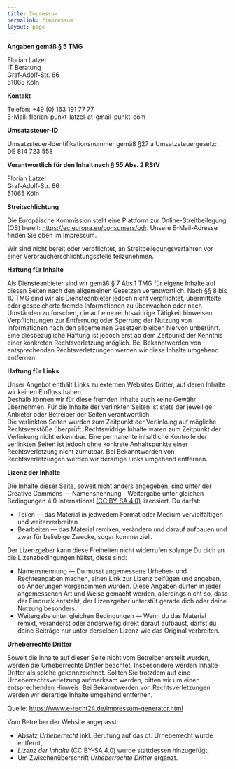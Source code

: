 ```yaml
---
title: Impressum
permalink: /impressum
layout: page
---
```

**Angaben gemäß § 5 TMG**

Florian Latzel  
IT Beratung  
Graf-Adolf-Str. 66  
51065 Köln

**Kontakt**

Telefon: +49 (0) 163 191 77 77  
E-Mail: florian-punkt-latzel-at-gmail-punkt-com

**Umsatzsteuer-ID**

Umsatzsteuer-Identifikationsnummer gemäß §27 a Umsatzsteuergesetz:  
DE 814 723 558

**Verantwortlich für den Inhalt nach § 55 Abs. 2 RStV**

Florian Latzel  
Graf-Adolf-Str. 66  
51065 Köln  

**Streitschlichtung**

Die Europäische Kommission stellt eine Plattform zur Online-Streitbeilegung (OS) bereit:
https://ec.europa.eu/consumers/odr.
Unsere E-Mail-Adresse finden Sie oben im Impressum.

Wir sind nicht bereit oder verpflichtet, an Streitbeilegungsverfahren vor einer
Verbraucherschlichtungsstelle teilzunehmen.

**Haftung für Inhalte**

Als Diensteanbieter sind wir gemäß § 7 Abs.1 TMG für eigene Inhalte auf diesen Seiten nach den
allgemeinen Gesetzen verantwortlich. Nach §§ 8 bis 10 TMG sind wir als Diensteanbieter jedoch nicht
verpflichtet, übermittelte oder gespeicherte fremde Informationen zu überwachen oder nach Umständen zu
forschen, die auf eine rechtswidrige Tätigkeit hinweisen.  
Verpflichtungen zur Entfernung oder Sperrung der Nutzung von Informationen nach den allgemeinen
Gesetzen bleiben hiervon unberührt. Eine diesbezügliche Haftung ist jedoch erst ab dem Zeitpunkt der
Kenntnis einer konkreten Rechtsverletzung möglich. Bei Bekanntwerden von entsprechenden
Rechtsverletzungen werden wir diese Inhalte umgehend entfernen.

**Haftung für Links**

Unser Angebot enthält Links zu externen Websites Dritter, auf deren Inhalte wir keinen Einfluss haben.  
Deshalb können wir für diese fremden Inhalte auch keine Gewähr übernehmen. Für die Inhalte der
verlinkten Seiten ist stets der jeweilige Anbieter oder Betreiber der Seiten verantwortlich.  
Die verlinkten Seiten wurden zum Zeitpunkt der Verlinkung auf mögliche Rechtsverstöße überprüft. 
Rechtswidrige Inhalte waren zum Zeitpunkt der Verlinkung nicht erkennbar.
Eine permanente inhaltliche Kontrolle der verlinkten Seiten ist jedoch ohne konkrete Anhaltspunkte einer
Rechtsverletzung nicht zumutbar. Bei Bekanntwerden von Rechtsverletzungen werden wir derartige Links
umgehend entfernen.

**Lizenz der Inhalte**

Die Inhalte dieser Seite, soweit nicht anders angegeben, sind unter der Creative Commons —
Namensnennung - Weitergabe unter gleichen Bedingungen 4.0 International [(CC BY-SA 4.0)](https://creativecommons.org/licenses/by-sa/4.0/deed.de) lizensiert.
Du darfst:
* Teilen — das Material in jedwedem Format oder Medium vervielfältigen und weiterverbreiten
* Bearbeiten — das Material remixen, verändern und darauf aufbauen und zwar für beliebige Zwecke, sogar kommerziell.

Der Lizenzgeber kann diese Freiheiten nicht widerrufen solange Du dich an die Lizenzbedingungen hältst, diese sind:

* Namensnennung — Du musst angemessene Urheber- und Rechteangaben machen, einen Link zur Lizenz beifügen und angeben, ob Änderungen vorgenommen wurden. Diese Angaben dürfen in jeder angemessenen Art und Weise gemacht werden, allerdings nicht so, dass der Eindruck entsteht, der Lizenzgeber unterstüt gerade dich oder deine Nutzung besonders.
* Weitergabe unter gleichen Bedingungen — Wenn du das Material remixt, veränderst oder anderweitig direkt darauf aufbaust, darfst du deine Beiträge nur unter derselben Lizenz wie das Original verbreiten.

**Urheberrechte Dritter**

Soweit die Inhalte auf dieser Seite nicht vom Betreiber erstellt wurden, werden die Urheberrechte Dritter
beachtet. Insbesondere werden Inhalte Dritter als solche gekennzeichnet.
Sollten Sie trotzdem auf eine Urheberrechtsverletzung aufmerksam werden, bitten wir um einen entsprechenden Hinweis.
Bei Bekanntwerden von Rechtsverletzungen werden wir derartige Inhalte umgehend entfernen.


Quelle: https://www.e-recht24.de/impressum-generator.html

Vom Betreiber der Website angepasst:
* Absatz *Urheberrecht* inkl. Berufung auf das dt. Urheberrecht wurde entfernt,
* *Lizenz der Inhalte* (CC BY-SA 4.0) wurde stattdessen hinzugefügt,
* Um Zwischenüberschrift *Urheberrechte Dritter* ergänzt.
